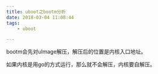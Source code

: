 ```yaml
---
title: uboot之bootm分析
date: 2018-03-04 11:08:44
tags:
	- uboot

---
```




bootm会先对uImage解压，解压后的位置是内核入口地址。

如果内核是用go的方式运行，那么就不会解压，内核要自解压。



